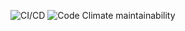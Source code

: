 ![CI/CD](https://github.com/atlp-rwanda/elite-bn-backend/workflows/CI/CD/badge.svg)  ![Code Climate maintainability](https://img.shields.io/codeclimate/maintainability/atlp-rwanda/elite-bn-backend)